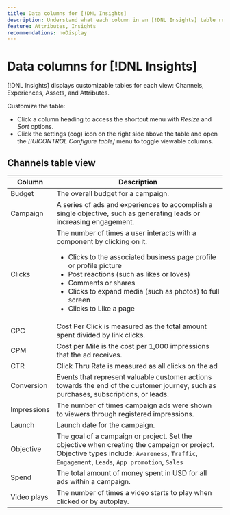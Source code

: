 ```yaml
---
title: Data columns for [!DNL Insights]
description: Understand what each column in an [!DNL Insights] table represents in GenStudio for Performance Marketers.
feature: Attributes, Insights
recommendations: noDisplay
---
```


# Data columns for [!DNL Insights]

[!DNL Insights] displays customizable tables for each view: Channels, Experiences, Assets, and Attributes.

Customize the table:

- Click a column heading to access the shortcut menu with _Resize_ and _Sort_ options.
- Click the settings (cog) icon on the right side above the table and open the _[!UICONTROL Configure table]_ menu to toggle viewable columns.

## Channels table view

| Column      | Description  |
| ----------- | ------------ |
| Budget      | The overall budget for a campaign. |
| Campaign    | A series of ads and experiences to accomplish a single objective, such as generating leads or increasing engagement. |
| Clicks      | The number of times a user interacts with a component by clicking on it.<ul><li>Clicks to the associated business page profile or profile picture</li><li>Post reactions (such as likes or loves)</li><li>Comments or shares</li><li>Clicks to expand media (such as photos) to full screen</li><li>Clicks to Like a page</li></ul> |
| CPC         | Cost Per Click is measured as the total amount spent divided by link clicks. |
| CPM         | Cost per Mile is the cost per 1,000 impressions that the ad receives. |
| CTR         | Click Thru Rate is measured as all clicks on the ad |
| Conversion | Events that represent valuable customer actions towards the end of the customer journey, such as purchases, subscriptions, or leads. |
| Impressions | The number of times campaign ads were shown to viewers through registered impressions. |
| Launch      | Launch date for the campaign. |
| Objective   | The goal of a campaign or project. Set the objective when creating the campaign or project.<br>Objective types include: `Awareness`, `Traffic`, `Engagement`, `Leads`, `App promotion`, `Sales` |
| Spend       | The total amount of money spent in USD for all ads within a campaign. |
| Video plays | The number of times a video starts to play when clicked or by autoplay. |
